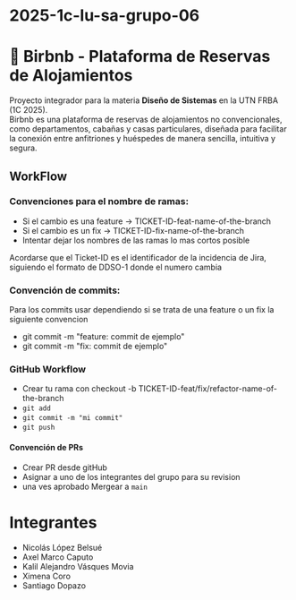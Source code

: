 # 2025-1c-lu-sa-grupo-06
# 🏡 Birbnb - Plataforma de Reservas de Alojamientos

Proyecto integrador para la materia **Diseño de Sistemas** en la UTN FRBA (1C 2025).  
Birbnb es una plataforma de reservas de alojamientos no convencionales, como departamentos, cabañas y casas particulares, diseñada para facilitar la conexión entre anfitriones y huéspedes de manera sencilla, intuitiva y segura.

## WorkFlow

### Convenciones para el nombre de ramas:

* Si el cambio es una feature -> TICKET-ID-feat-name-of-the-branch
* Si el cambio es un fix -> TICKET-ID-fix-name-of-the-branch
* Intentar dejar los nombres de las ramas lo mas cortos posible

Acordarse que el Ticket-ID es el identificador de la incidencia de Jira, siguiendo el formato de DDSO-1 donde el numero cambia

### Convención de commits:

Para los commits usar dependiendo si se trata de una feature o un fix la siguiente convencion

* git commit -m "feature: commit de ejemplo"
* git commit -m "fix: commit de ejemplo"

### GitHub Workflow

* Crear tu rama con checkout -b TICKET-ID-feat/fix/refactor-name-of-the-branch
* `git add`
* `git commit -m "mi commit"`
* `git push`

#### Convención de PRs

* Crear PR desde gitHub
* Asignar a uno de los integrantes del grupo para su revision
* una ves aprobado Mergear a `main`

# Integrantes
* Nicolás López Belsué
* Axel Marco Caputo
* Kalil Alejandro Vásques Movia
* Ximena Coro
* Santiago Dopazo
